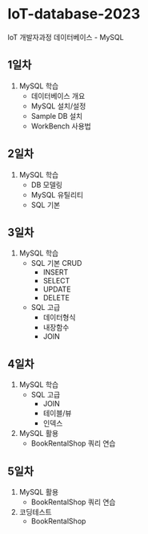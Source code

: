 # IoT-database-2023
IoT 개발자과정 데이터베이스 - MySQL

## 1일차
1. MySQL 학습
    - 데이터베이스 개요
    - MySQL 설치/설정
    - Sample DB 설치
    - WorkBench 사용법

## 2일차
1. MySQL 학습
    - DB 모델링
    - MySQL 유틸리티
    - SQL 기본

## 3일차
1. MySQL 학습
    - SQL 기본 CRUD
        - INSERT
        - SELECT
        - UPDATE
        - DELETE
    - SQL 고급
        - 데이터형식
        - 내장함수
        - JOIN

## 4일차
1.  MySQL 학습
    - SQL 고급 
        - JOIN
        - 테이블/뷰
        - 인덱스
2. MySQL 활용
    - BookRentalShop 쿼리 연습

## 5일차
1. MySQL 활용
    - BookRentalShop 쿼리 연습
2. 코딩테스트
    - BookRentalShop    
